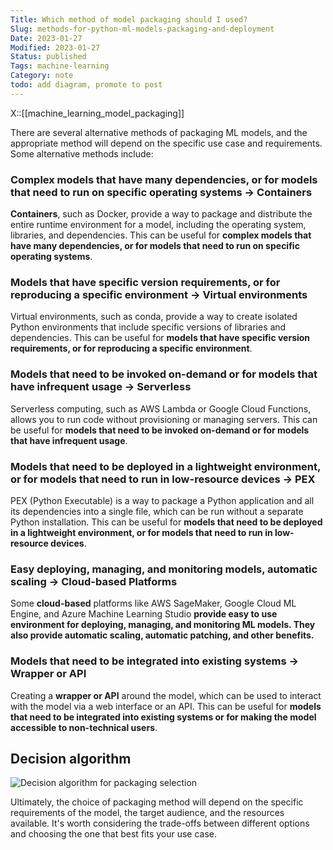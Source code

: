 ```yaml
---
Title: Which method of model packaging should I used?
Slug: methods-for-python-ml-models-packaging-and-deployment
Date: 2023-01-27
Modified: 2023-01-27
Status: published
Tags: machine-learning 
Category: note
todo: add diagram, promote to post
---
```

X::[[machine_learning_model_packaging]]

There are several alternative methods of packaging ML models, and the appropriate method will depend on the specific use case and requirements. Some alternative methods include:

### Complex models that have many dependencies, or for models that need to run on specific operating systems -> **Containers**
**Containers**, such as Docker, provide a way to package and distribute the entire runtime environment for a model, including the operating system, libraries, and dependencies. This can be useful for **complex models that have many dependencies, or for models that need to run on specific operating systems**.
    
### Models that have specific version requirements, or for reproducing a specific environment -> **Virtual environments**
Virtual environments, such as conda, provide a way to create isolated Python environments that include specific versions of libraries and dependencies. This can be useful for **models that have specific version requirements, or for reproducing a specific environment**.
    
### Models that need to be invoked on-demand or for models that have infrequent usage -> **Serverless**
Serverless computing, such as AWS Lambda or Google Cloud Functions, allows you to run code without provisioning or managing servers. This can be useful for **models that need to be invoked on-demand or for models that have infrequent usage**.

### Models that need to be deployed in a lightweight environment, or for models that need to run in low-resource devices -> **PEX**

PEX (Python Executable) is a way to package a Python application and all its dependencies into a single file, which can be run without a separate Python installation. This can be useful for **models that need to be deployed in a lightweight environment, or for models that need to run in low-resource devices**.

    
### Easy deploying, managing, and monitoring models, automatic scaling ->  **Cloud-based Platforms**
Some **cloud-based** platforms like AWS SageMaker, Google Cloud ML Engine, and Azure Machine Learning Studio **provide easy to use environment for deploying, managing, and monitoring ML models. They also provide automatic scaling, automatic patching, and other benefits.**
    
### Models that need to be integrated into existing systems -> **Wrapper or API**
Creating a **wrapper or API** around the model, which can be used to interact with the model via a web interface or an API. This can be useful for **models that need to be integrated into existing systems or for making the model accessible to non-technical users**.

## Decision algorithm
<img src="/images/ml_packaging/ml_packaging.jpg"  alt="Decision algorithm for packaging selection">    

Ultimately, the choice of packaging method will depend on the specific requirements of the model, the target audience, and the resources available. It's worth considering the trade-offs between different options and choosing the one that best fits your use case.